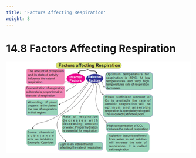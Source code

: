 ```yaml
---
title: 'Factors Affecting Respiration'
weight: 8
---
```


# 14.8  Factors Affecting Respiration

![](six.png)
